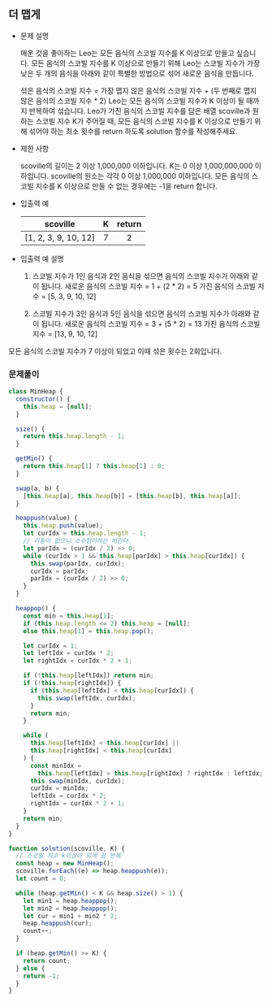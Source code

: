 ## 더 맵게

- 문제 설명

  매운 것을 좋아하는 Leo는 모든 음식의 스코빌 지수를 K 이상으로 만들고 싶습니다. 모든 음식의 스코빌 지수를 K 이상으로 만들기 위해 Leo는 스코빌 지수가 가장 낮은 두 개의 음식을 아래와 같이 특별한 방법으로 섞어 새로운 음식을 만듭니다.

  섞은 음식의 스코빌 지수 = 가장 맵지 않은 음식의 스코빌 지수 + (두 번째로 맵지 않은 음식의 스코빌 지수 \* 2)
  Leo는 모든 음식의 스코빌 지수가 K 이상이 될 때까지 반복하여 섞습니다.
  Leo가 가진 음식의 스코빌 지수를 담은 배열 scoville과 원하는 스코빌 지수 K가 주어질 때, 모든 음식의 스코빌 지수를 K 이상으로 만들기 위해 섞어야 하는 최소 횟수를 return 하도록 solution 함수를 작성해주세요.

- 제한 사항

  scoville의 길이는 2 이상 1,000,000 이하입니다.
  K는 0 이상 1,000,000,000 이하입니다.
  scoville의 원소는 각각 0 이상 1,000,000 이하입니다.
  모든 음식의 스코빌 지수를 K 이상으로 만들 수 없는 경우에는 -1을 return 합니다.

- 입출력 예

  |       scoville       |  K  | return |
  | :------------------: | :-: | :----: |
  | [1, 2, 3, 9, 10, 12] |  7  |   2    |

- 입출력 예 설명

  1. 스코빌 지수가 1인 음식과 2인 음식을 섞으면 음식의 스코빌 지수가 아래와 같이 됩니다.
     새로운 음식의 스코빌 지수 = 1 + (2 \* 2) = 5
     가진 음식의 스코빌 지수 = [5, 3, 9, 10, 12]

  2. 스코빌 지수가 3인 음식과 5인 음식을 섞으면 음식의 스코빌 지수가 아래와 같이 됩니다.
     새로운 음식의 스코빌 지수 = 3 + (5 \* 2) = 13
     가진 음식의 스코빌 지수 = [13, 9, 10, 12]

모든 음식의 스코빌 지수가 7 이상이 되었고 이때 섞은 횟수는 2회입니다.

### 문제풀이

```jsx
class MinHeap {
  constructor() {
    this.heap = [null];
  }

  size() {
    return this.heap.length - 1;
  }

  getMin() {
    return this.heap[1] ? this.heap[1] : 0;
  }

  swap(a, b) {
    [this.heap[a], this.heap[b]] = [this.heap[b], this.heap[a]];
  }

  heappush(value) {
    this.heap.push(value);
    let curIdx = this.heap.length - 1;
    // 이동이 없으니 소수점이하는 버린다.
    let parIdx = (curIdx / 2) >> 0;
    while (curIdx > 1 && this.heap[parIdx] > this.heap[curIdx]) {
      this.swap(parIdx, curIdx);
      curIdx = parIdx;
      parIdx = (curIdx / 2) >> 0;
    }
  }

  heappop() {
    const min = this.heap[1];
    if (this.heap.length <= 2) this.heap = [null];
    else this.heap[1] = this.heap.pop();

    let curIdx = 1;
    let leftIdx = curIdx * 2;
    let rightIdx = curIdx * 2 + 1;

    if (!this.heap[leftIdx]) return min;
    if (!this.heap[rightIdx]) {
      if (this.heap[leftIdx] < this.heap[curIdx]) {
        this.swap(leftIdx, curIdx);
      }
      return min;
    }

    while (
      this.heap[leftIdx] < this.heap[curIdx] ||
      this.heap[rightIdx] < this.heap[curIdx]
    ) {
      const minIdx =
        this.heap[leftIdx] > this.heap[rightIdx] ? rightIdx : leftIdx;
      this.swap(minIdx, curIdx);
      curIdx = minIdx;
      leftIdx = curIdx * 2;
      rightIdx = curIdx * 2 + 1;
    }
    return min;
  }
}

function solution(scoville, K) {
  // 스코빌 지수 k이상이 되게 끔 반복
  const heap = new MinHeap();
  scoville.forEach((e) => heap.heappush(e));
  let count = 0;

  while (heap.getMin() < K && heap.size() > 1) {
    let min1 = heap.heappop();
    let min2 = heap.heappop();
    let cur = min1 + min2 * 2;
    heap.heappush(cur);
    count++;
  }

  if (heap.getMin() >= K) {
    return count;
  } else {
    return -1;
  }
}
```
